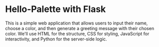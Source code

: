 # Hello-Palette with Flask
This is a simple web application that allows users to input their name, choose a color, and then generate a greeting message with their chosen color. We'll use HTML for the structure, CSS for styling, JavaScript for interactivity, and Python for the server-side logic.
